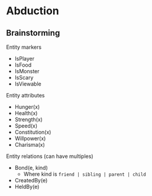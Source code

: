 # Abduction


## Brainstorming

Entity markers
- IsPlayer
- IsFood
- IsMonster
- IsScary
- IsViewable

Entity attributes
- Hunger(x)
- Health(x)
- Strength(x)
- Speed(x)
- Constitution(x)
- Willpower(x)
- Charisma(x)

Entity relations (can have multiples)
- Bond(e, kind)
  - Where kind is `friend | sibling | parent | child`
- CreatedBy(e)
- HeldBy(e)

